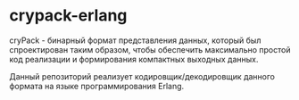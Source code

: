 # crypack-erlang

cryPack - бинарный формат представления данных, который был спроектирован таким образом, чтобы обеспечить максимально простой код реализации и формирования компактных выходных данных.

Данный репозиторий реализует кодировщик/декодировщик данного формата на языке программирования Erlang.
